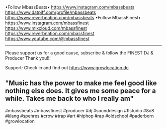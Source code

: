 •Follow MbassBeats•
https://www.instagram.com/mbassbeats
https://www.datpiff.com/profile/mbassbeats
https://www.reverbnation.com/mbassbeats
•Follow MbassFinest•
https://www.instagram.com/mbassfinest
https://www.mixcloud.com/mbassfinest
https://www.reverbnation.com/mbassfinest
https://www.youtube.com/@mbassfinest

----------
Please support us for a good cause, subscribe & follow the FINEST DJ & Producer
Thank you!!!

Support: 
Check in and find out 
https://www.growlocation.de

"Music has the power to make me feel good like nothing else does. It gives me some peace for a while. Takes me back to who I really am"
----------
#mbassbeats #mbassfinest #producer #dj #sounddesign #flstudio #8o8 #klang #spehres #crow #trap #art #hiphop #rap #oldschool #paderborn #growlocation

